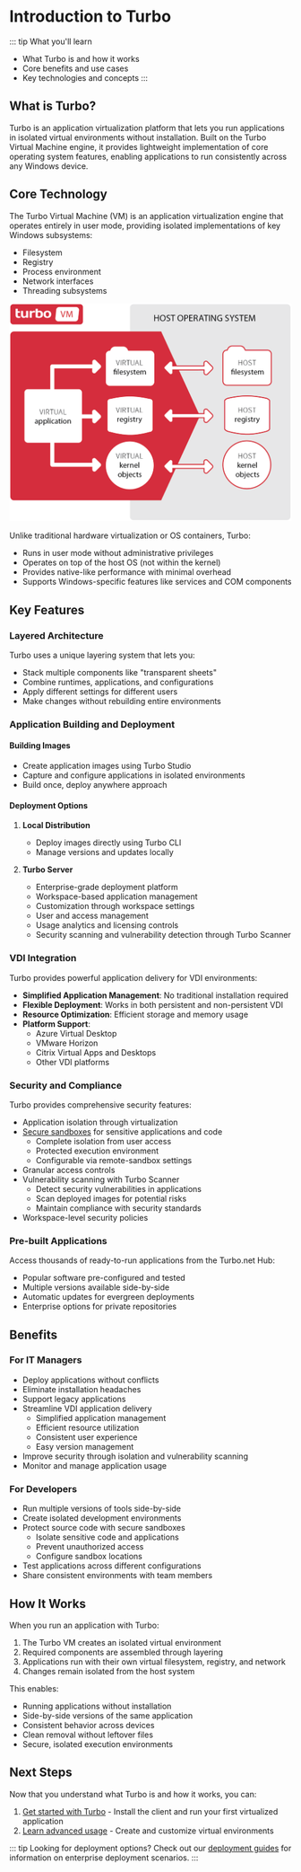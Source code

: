 # Introduction to Turbo

::: tip What you'll learn
- What Turbo is and how it works
- Core benefits and use cases
- Key technologies and concepts
:::

## What is Turbo?

Turbo is an application virtualization platform that lets you run applications in isolated virtual environments without installation. Built on the Turbo Virtual Machine engine, it provides lightweight implementation of core operating system features, enabling applications to run consistently across any Windows device.

## Core Technology

The Turbo Virtual Machine (VM) is an application virtualization engine that operates entirely in user mode, providing isolated implementations of key Windows subsystems:

- Filesystem
- Registry
- Process environment
- Network interfaces
- Threading subsystems

![Turbo VM diagram](/images/turbo-vm.png)

Unlike traditional hardware virtualization or OS containers, Turbo:
- Runs in user mode without administrative privileges
- Operates on top of the host OS (not within the kernel)
- Provides native-like performance with minimal overhead
- Supports Windows-specific features like services and COM components

## Key Features

### Layered Architecture
Turbo uses a unique layering system that lets you:
- Stack multiple components like "transparent sheets"
- Combine runtimes, applications, and configurations
- Apply different settings for different users
- Make changes without rebuilding entire environments

### Application Building and Deployment

#### Building Images
- Create application images using Turbo Studio
- Capture and configure applications in isolated environments
- Build once, deploy anywhere approach

#### Deployment Options
1. **Local Distribution**
   - Deploy images directly using Turbo CLI
   - Manage versions and updates locally

2. **Turbo Server**
   - Enterprise-grade deployment platform
   - Workspace-based application management
   - Customization through workspace settings
   - User and access management
   - Usage analytics and licensing controls
   - Security scanning and vulnerability detection through Turbo Scanner

### VDI Integration
Turbo provides powerful application delivery for VDI environments:
- **Simplified Application Management**: No traditional installation required
- **Flexible Deployment**: Works in both persistent and non-persistent VDI
- **Resource Optimization**: Efficient storage and memory usage
- **Platform Support**:
  - Azure Virtual Desktop
  - VMware Horizon
  - Citrix Virtual Apps and Desktops
  - Other VDI platforms

### Security and Compliance
Turbo provides comprehensive security features:
- Application isolation through virtualization
- [Secure sandboxes](/client/command-line/config.md#set-the-remote-sandbox-path) for sensitive applications and code
  - Complete isolation from user access
  - Protected execution environment
  - Configurable via remote-sandbox settings
- Granular access controls
- Vulnerability scanning with Turbo Scanner
  - Detect security vulnerabilities in applications
  - Scan deployed images for potential risks
  - Maintain compliance with security standards
- Workspace-level security policies

### Pre-built Applications
Access thousands of ready-to-run applications from the Turbo.net Hub:
- Popular software pre-configured and tested
- Multiple versions available side-by-side
- Automatic updates for evergreen deployments
- Enterprise options for private repositories

## Benefits

### For IT Managers
- Deploy applications without conflicts
- Eliminate installation headaches
- Support legacy applications
- Streamline VDI application delivery
  - Simplified application management
  - Efficient resource utilization
  - Consistent user experience
  - Easy version management
- Improve security through isolation and vulnerability scanning
- Monitor and manage application usage

### For Developers
- Run multiple versions of tools side-by-side
- Create isolated development environments
- Protect source code with secure sandboxes
  - Isolate sensitive code and applications
  - Prevent unauthorized access
  - Configure sandbox locations
- Test applications across different configurations
- Share consistent environments with team members

## How It Works

When you run an application with Turbo:

1. The Turbo VM creates an isolated virtual environment
2. Required components are assembled through layering
3. Applications run with their own virtual filesystem, registry, and network
4. Changes remain isolated from the host system

This enables:
- Running applications without installation
- Side-by-side versions of the same application
- Consistent behavior across devices
- Clean removal without leftover files
- Secure, isolated execution environments

## Next Steps

Now that you understand what Turbo is and how it works, you can:

1. [Get started with Turbo](guide.md) - Install the client and run your first virtualized application
2. [Learn advanced usage](advanced.md) - Create and customize virtual environments

::: tip Looking for deployment options?
Check out our [deployment guides](/deploying/) for information on enterprise deployment scenarios.
:::
